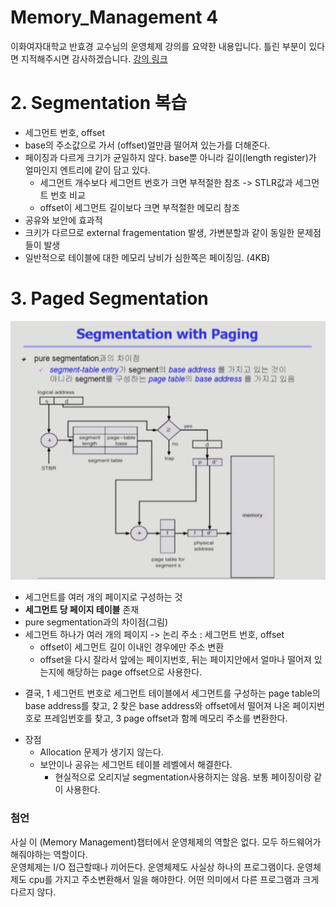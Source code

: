 Memory_Management 4
===
이화여자대학교 반효경 교수님의 운영체제 강의를 요약한 내용입니다. 틀린 부분이 있다면 지적해주시면 감사하겠습니다.  [강의 링크](http://www.kocw.net/home/cview.do?cid=4b9cd4c7178db077)

# 2. Segmentation 복습
- 세그먼트 번호, offset
- base의 주소값으로 가서 (offset)얼만큼 떨어져 있는가를 더해준다.
- 페이징과 다르게 크기가 균일하지 않다. base뿐 아니라 길이(length register)가 얼마인지  엔트리에 같이 담고 있다.
    - 세그먼트 개수보다 세그먼트 번호가 크면 부적절한 참조 -> STLR값과 세그먼트 번호 비교
    - offset이 세그먼트 길이보다 크면 부적절한 메모리 참조
- 공유와 보안에 효과적
- 크키가 다르므로 external fragementation 발생, 가변분할과 같이 동일한 문제점들이 발생
- 일반적으로 테이블에 대한 메모리 낭비가 심한쪽은 페이징임. (4KB) 

# 3. Paged Segmentation
![images.png](./images/seg_page.png)
- 세그먼트를 여러 개의 페이지로 구성하는 것
- **세그먼트 당 페이지 테이블** 존재
- pure segmentation과의 차이점(그림)
- 세그먼트 하나가 여러 개의 페이지 -> 논리 주소 : 세그먼트 번호, offset
    - offset이 세그먼트 길이 이내인 경우에만 주소 변환
    - offset을 다시 잘라서 앞에는 페이지번호, 뒤는 페이지안에서 얼마나 떨어져 있는지에 해당하는 page offset으로 사용한다.
+ 결국, 1 세그먼트 번호로 세그먼트 테이블에서 세그먼트를 구성하는 page table의 base address를 찾고, 2 찾은 base address와 offset에서 떨어져 나온 페이지번호로 프레임번호를 찾고, 3 page offset과 함께 메모리 주소를 변환한다.

- 장점 
    - Allocation 문제가 생기지 않는다.
    - 보안이나 공유는 세그먼트 테이블 레벨에서 해결한다.
        - 현실적으로 오리지날 segmentation사용하지는 않음. 보통 페이징이랑 같이 사용한다.

### 첨언
사실 이 (Memory Management)챕터에서 운영체제의 역할은 없다. 모두 하드웨어가 해줘야하는 역할이다.  
운영체제는 I/O 접근할때나 끼어든다. 운영체제도 사실상 하나의 프로그램이다. 운영체제도 cpu를 가지고 주소변환해서 일을 해야한다. 어떤 의미에서 다른 프로그램과 크게 다르지 않다.